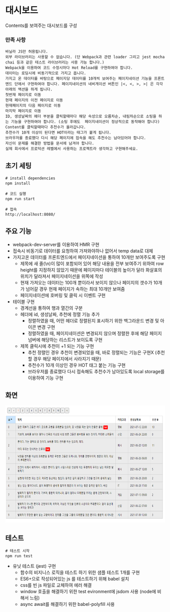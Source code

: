 # 대시보드
Contents를 보여주는 대시보드를 구성
### 만족 사항
```
바닐라 JS만 허용됩니다. 
외부 라이브러리는 사용할 수 없습니다. (단 Webpack과 관련 loader 그리고 jest mocha chai 등과 같은 테스트 라이브러리는 사용 가능 합니다.) 
Webpack을 이용하여 코드 수정시마다 Hot Reload를 구현하여야 합니다. 
데이터는 로딩시에 비동기적으로 가지고 옵니다. 
가지고 온 데이터를 바탕으로 페이지당 데이터를 10개씩 보여주는 페이지네이션 기능을 프론트엔드 단에서 구현하여야 합니다. 페이지네이션의 네비게이션 버튼인 |<, <, >, >| 은 각각 아래의 액션을 하게 됩니다. 
첫번재 페이지로 이동 
현재 페이지의 이전 페이지로 이동 
현재페이지의 다음 페이지로 이동 
마지막 페이지로 이동 
ID, 생성날짜의 헤더 부분을 클릭할때마다 해당 속성으로 오름차순, 내림차순으로 소팅을 하는 기능을 구현하여야 합니다. (소팅 후에도  페이지네이션이 정상적으로 동작해야 합니다) 
Content를 클릭할때마다 추천수가 올라갑니다. 
추천수가 10개 이상이 된다면 HOT이라는 태그가 붙게 됩니다. 
브라우저를 종료했다 다시 해당 페이지에 접속을 해도 추천수는 남아있어야 합니다. 
자신이 문제를 해결한 방법을 문서에 남겨야 합니다. 
실제 회사에서 프로덕션 레벨에서 사용하는 프로젝트라 생각하고 구현해주세요.
```

## 초기 세팅
```
# install dependencies
npm install

# 코드 실행
npm run start

# 접속
http://localhost:8080/

```

## 주요 기능
+ webpack-dev-server를 이용하여 HMR 구현
+ 접속시 비동기로 데이터를 요청하여 가져와야하나 없어서 temp data로 대체
+ 가지고온 데이터를 프론트엔드에서 페이지네이션을 통하여 10개만 보여주도록 구현
    - 제목에 새 줄(\n)이 많이 포함되어 있어 해당 내용을 전부 보여주기 위하여 row height를 지정하지 않았기 때문에 페이지마다 테이블의 높이가 달라 화살표의 위치가 달라져서 페이지네이션을 위쪽에 작성
    - 현재 가져오는 데이터는 100개 뿐이라서 보이지 않으나 페이지의 갯수가 10개가 넘어갈 경우 현재 페이지가 속하는 최대 10개만 보여줌
    - 페이지네이션에 호버링 및 클릭 시 이벤트 구현
+ 테이블 구현
    - 경계선을 통하여 행과 열간의 구분
    - 헤더에 id, 생성날짜, 추천에 정렬 기능 추가
        * 정렬하였을 때, 어떤 헤더로 정렬된지 표시하기 위한 백그라운드 변경 및 아이콘 변경 구현
        * 정렬하였을 때, 페이지네이션은 변경되지 않으며 정렬한 후에 해당 페이지 넘버에 해당하는 리스트가 보이도록 구현
    - 제목 클릭시에 추천이 +1 되는 기능 구현
        * 추천 정렬인 경우 추천이 변경되었을 때, 바로 정렬되는 기능은 구현X (추천할 경우 해당 페이지에서 사라지기 때문)
        * 추천수가 10개 이상인 경우 HOT 태그 붙는 기능 구현
        * 브라우저를 종료했다 다시 접속해도 추천수가 남아있도록 local storage를 이용하여 기능 구현

## 화면
<img src="./asset/dashboard.PNG"  width="700" height="370">

## 테스트
```
# 테스트 시작
npm run test

```
+ 유닛 테스트 (jest) 구현
    - 함수의 비지니스 로직을 테스트 하기 위한 샘플 테스트 1개를 구현
    - ES6+으로 작성되어있는 js 를 테스트하기 위해 babel 설치
    - css를 빈 js 파일로 교체하여 에러 해결
    - window 호출을 해결하기 위한 test evironment에 jsdom 사용 (node에 비해서 느림)
    - async await를 해결하기 위한 babel-polyfill 사용